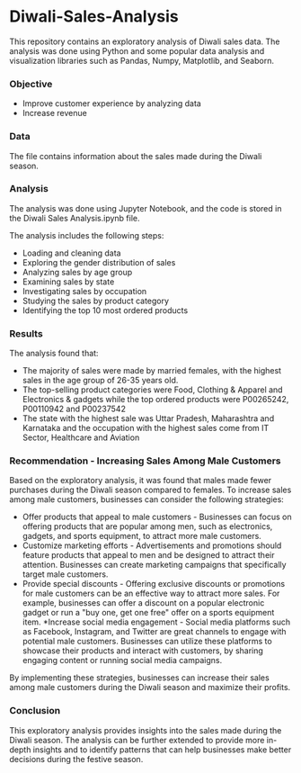 # Diwali-Sales-Analysis
This repository contains an exploratory analysis of Diwali sales data. The analysis was done using Python and some popular data analysis and visualization libraries such as Pandas, Numpy, Matplotlib, and Seaborn.

### Objective
* Improve customer experience by analyzing data
* Increase revenue

### Data
The file contains information about the sales made during the Diwali season.

### Analysis
The analysis was done using Jupyter Notebook, and the code is stored in the Diwali Sales Analysis.ipynb file.

The analysis includes the following steps:

* Loading and cleaning data
* Exploring the gender distribution of sales
* Analyzing sales by age group
* Examining sales by state
* Investigating sales by occupation
* Studying the sales by product category
* Identifying the top 10 most ordered products

### Results
The analysis found that:
* The majority of sales were made by married females, with the highest sales in the age group of 26-35 years old.
* The top-selling product categories were Food, Clothing & Apparel and Electronics & gadgets while the top ordered products were P00265242, P00110942 and P00237542
* The state with the highest sale was Uttar Pradesh, Maharashtra and Karnataka and the occupation with the highest sales come from IT Sector, Healthcare and Aviation

### Recommendation - Increasing Sales Among Male Customers
Based on the exploratory analysis, it was found that males made fewer purchases during the Diwali season compared to females. To increase sales among male customers, businesses can consider the following strategies:
* Offer products that appeal to male customers - Businesses can focus on offering products that are popular among men, such as electronics, gadgets, and sports equipment, to attract more male customers.
* Customize marketing efforts - Advertisements and promotions should feature products that appeal to men and be designed to attract their attention. Businesses can create marketing campaigns that specifically target male customers.
* Provide special discounts - Offering exclusive discounts or promotions for male customers can be an effective way to attract more sales. For example, businesses can offer a discount on a popular electronic gadget or run a "buy one, get one free" offer on a sports equipment item.
*Increase social media engagement - Social media platforms such as Facebook, Instagram, and Twitter are great channels to engage with potential male customers. Businesses can utilize these platforms to showcase their products and interact with customers, by sharing engaging content or running social media campaigns.

By implementing these strategies, businesses can increase their sales among male customers during the Diwali season and maximize their profits.



### Conclusion
This exploratory analysis provides insights into the sales made during the Diwali season. The analysis can be further extended to provide more in-depth insights and to identify patterns that can help businesses make better decisions during the festive season.
